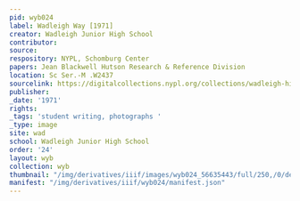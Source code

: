 ```yaml
---
pid: wyb024
label: Wadleigh Way [1971]
creator: Wadleigh Junior High School
contributor:
source:
respository: NYPL, Schomburg Center
papers: Jean Blackwell Hutson Research & Reference Division
location: Sc Ser.-M .W2437
sourcelink: https://digitalcollections.nypl.org/collections/wadleigh-high-school-yearbooks#/?tab=navigation
publisher:
_date: '1971'
rights:
_tags: 'student writing, photographs '
_type: image
site: wad
school: Wadleigh Junior High School
order: '24'
layout: wyb
collection: wyb
thumbnail: "/img/derivatives/iiif/images/wyb024_56635443/full/250,/0/default.jpg"
manifest: "/img/derivatives/iiif/wyb024/manifest.json"
---
```

